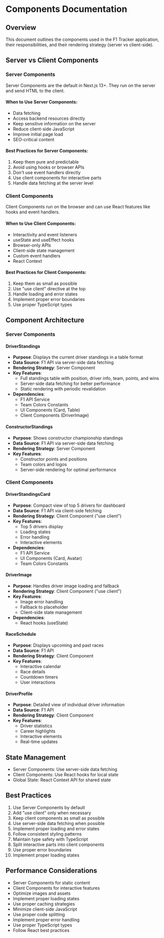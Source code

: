# Components Documentation

## Overview

This document outlines the components used in the F1 Tracker application, their responsibilities, and their rendering strategy (server vs client-side).

## Server vs Client Components

### Server Components

Server Components are the default in Next.js 13+. They run on the server and send HTML to the client.

#### When to Use Server Components:

- Data fetching
- Access backend resources directly
- Keep sensitive information on the server
- Reduce client-side JavaScript
- Improve initial page load
- SEO-critical content

#### Best Practices for Server Components:

1. Keep them pure and predictable
2. Avoid using hooks or browser APIs
3. Don't use event handlers directly
4. Use client components for interactive parts
5. Handle data fetching at the server level

### Client Components

Client Components run on the browser and can use React features like hooks and event handlers.

#### When to Use Client Components:

- Interactivity and event listeners
- useState and useEffect hooks
- Browser-only APIs
- Client-side state management
- Custom event handlers
- React Context

#### Best Practices for Client Components:

1. Keep them as small as possible
2. Use "use client" directive at the top
3. Handle loading and error states
4. Implement proper error boundaries
5. Use proper TypeScript types

## Component Architecture

### Server Components

#### DriverStandings

- **Purpose**: Displays the current driver standings in a table format
- **Data Source**: F1 API via server-side data fetching
- **Rendering Strategy**: Server Component
- **Key Features**:
  - Full standings table with position, driver info, team, points, and wins
  - Server-side data fetching for better performance
  - Static rendering with periodic revalidation
- **Dependencies**:
  - F1 API Service
  - Team Colors Constants
  - UI Components (Card, Table)
  - Client Components (DriverImage)

#### ConstructorStandings

- **Purpose**: Shows constructor championship standings
- **Data Source**: F1 API via server-side data fetching
- **Rendering Strategy**: Server Component
- **Key Features**:
  - Constructor points and positions
  - Team colors and logos
  - Server-side rendering for optimal performance

### Client Components

#### DriverStandingsCard

- **Purpose**: Compact view of top 5 drivers for dashboard
- **Data Source**: F1 API via client-side fetching
- **Rendering Strategy**: Client Component ("use client")
- **Key Features**:
  - Top 5 drivers display
  - Loading states
  - Error handling
  - Interactive elements
- **Dependencies**:
  - F1 API Service
  - UI Components (Card, Avatar)
  - Team Colors Constants

#### DriverImage

- **Purpose**: Handles driver image loading and fallback
- **Rendering Strategy**: Client Component ("use client")
- **Key Features**:
  - Image error handling
  - Fallback to placeholder
  - Client-side state management
- **Dependencies**:
  - React hooks (useState)

#### RaceSchedule

- **Purpose**: Displays upcoming and past races
- **Data Source**: F1 API
- **Rendering Strategy**: Client Component
- **Key Features**:
  - Interactive calendar
  - Race details
  - Countdown timers
  - User interactions

#### DriverProfile

- **Purpose**: Detailed view of individual driver information
- **Data Source**: F1 API
- **Rendering Strategy**: Client Component
- **Key Features**:
  - Driver statistics
  - Career highlights
  - Interactive elements
  - Real-time updates

## State Management

- Server Components: Use server-side data fetching
- Client Components: Use React hooks for local state
- Global State: React Context API for shared state

## Best Practices

1. Use Server Components by default
2. Add "use client" only when necessary
3. Keep client components as small as possible
4. Use server-side data fetching when possible
5. Implement proper loading and error states
6. Follow consistent styling patterns
7. Maintain type safety with TypeScript
8. Split interactive parts into client components
9. Use proper error boundaries
10. Implement proper loading states

## Performance Considerations

- Server Components for static content
- Client Components for interactive features
- Optimize images and assets
- Implement proper loading states
- Use proper caching strategies
- Minimize client-side JavaScript
- Use proper code splitting
- Implement proper error handling
- Use proper TypeScript types
- Follow React best practices
